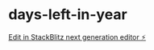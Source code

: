 # days-left-in-year

[Edit in StackBlitz next generation editor ⚡️](https://stackblitz.com/~/github.com/PandiyanCool/days-left-in-year)